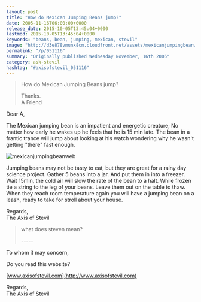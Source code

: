 ```yaml
---
layout: post
title: "How do Mexican Jumping Beans jump?"
date: 2005-11-16T06:00:00+0000
release_date: 2015-10-05T13:45:04+0000
lastmod: 2015-10-05T13:45:04+0000
keywords: "beans, bean, jumping, mexican, stevil"
image: "http://d3e878vmunx8cm.cloudfront.net/assets/mexicanjumpingbeanweb.jpg"
permalink: "/p/051116"
summary: "Originally published Wednesday November, 16th 2005"
category: ask-stevil
hashtag: "#axisofstevil_051116"
---
```


[p01]: http://d3e878vmunx8cm.cloudfront.net/assets/mexicanjumpingbeanweb.jpg "mexicanjumpingbeanweb"
> How do Mexican Jumping Beans jump?
> 
> Thanks.  
> A Friend

Dear A,

The Mexican jumping bean is an impatient and energetic creature; No matter how early he wakes up he feels that he is 15 min late. The bean in a frantic trance will jump about looking at his watch wondering why he wasn't getting "there" fast enough.

![mexicanjumpingbeanweb][p01]

Jumping beans may not be tasty to eat, but they are great for a rainy day science project. Gather 5 beans into a jar. And put them in into a freezer. Wait 15min, the cold air will slow the rate of the bean to a halt. While frozen tie a string to the leg of your beans. Leave them out on the table to thaw. When they reach room temperature again you will have a jumping bean on a leash, ready to take for stroll about your house.

Regards,  
The Axis of Stevil

> what does steven mean?
> 
> \-----

To whom it may concern,

Do you read this website?

[www.axisofstevil.com](http://www.axisofstevil.com)

Regards,  
The Axis of Stevil
